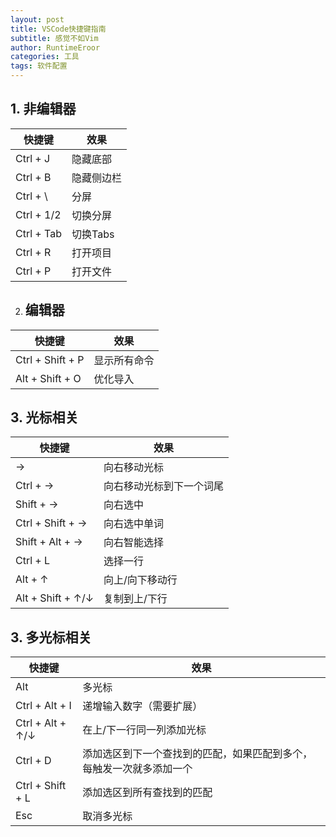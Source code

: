 ```yaml
---
layout: post
title: VSCode快捷键指南
subtitle: 感觉不如Vim
author: RuntimeEroor
categories: 工具
tags: 软件配置
---
```

## 1. 非编辑器

| 快捷键     | 效果       |
| ---------- | ---------- |
| Ctrl + J   | 隐藏底部   |
| Ctrl + B   | 隐藏侧边栏 |
| Ctrl + \   | 分屏       |
| Ctrl + 1/2 | 切换分屏   |
| Ctrl + Tab | 切换Tabs   |
| Ctrl + R   | 打开项目   |
| Ctrl + P   | 打开文件   |

2. ##  编辑器

| 快捷键           | 效果         |
| ---------------- | ------------ |
| Ctrl + Shift + P | 显示所有命令 |
| Alt + Shift + O  | 优化导入     |

## 3. 光标相关

| 快捷键              | 效果                     |
| ------------------- | ------------------------ |
| →                  | 向右移动光标             |
| Ctrl + →           | 向右移动光标到下一个词尾 |
| Shift +  →         | 向右选中                 |
| Ctrl + Shift + →   | 向右选中单词             |
| Shift + Alt + →    | 向右智能选择             |
| Ctrl + L            | 选择一行                 |
| Alt + ↑            | 向上/向下移动行          |
| Alt + Shift + ↑/↓ | 复制到上/下行            |

## 3. 多光标相关

| 快捷键             | 效果                                                                 |
| ------------------ | -------------------------------------------------------------------- |
| Alt                | 多光标                                                               |
| Ctrl + Alt + I     | 递增输入数字（需要扩展）                                             |
| Ctrl + Alt + ↑/↓ | 在上/下一行同一列添加光标                                            |
| Ctrl + D           | 添加选区到下一个查找到的匹配，如果匹配到多个，每触发一次就多添加一个 |
| Ctrl + Shift + L   | 添加选区到所有查找到的匹配                                           |
| Esc                | 取消多光标                                                           |
